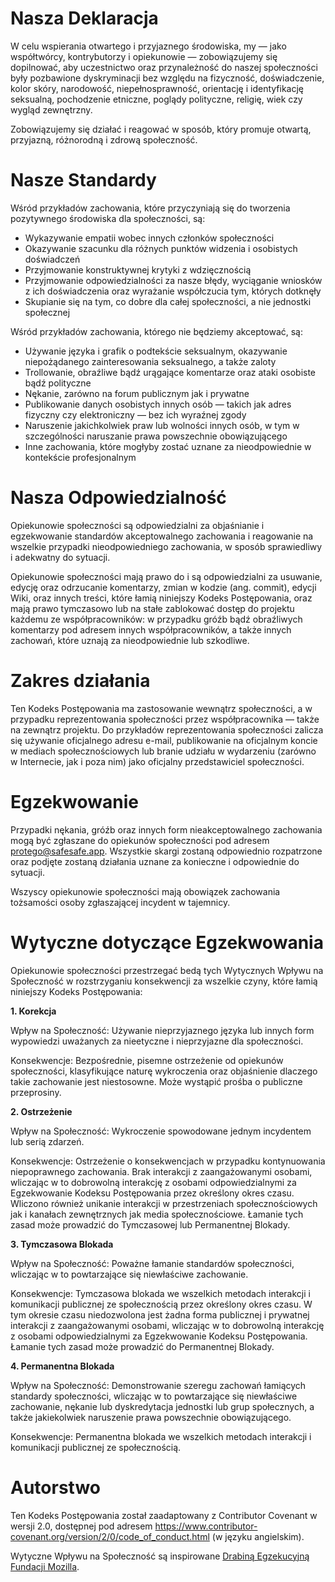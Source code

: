 # Nasza Deklaracja

W celu wspierania otwartego i przyjaznego środowiska, my — jako współtwórcy, kontrybutorzy i opiekunowie — zobowiązujemy się dopilnować, aby uczestnictwo oraz przynależność do naszej społeczności były pozbawione dyskryminacji bez względu na fizyczność, doświadczenie, kolor skóry, narodowość, niepełnosprawność, orientację i identyfikację seksualną, pochodzenie etniczne, poglądy polityczne, religię, wiek czy wygląd zewnętrzny.

Zobowiązujemy się działać i reagować w sposób, który promuje otwartą, przyjazną, różnorodną i zdrową społeczność.

# Nasze Standardy

Wśród przykładów zachowania, które przyczyniają się do tworzenia pozytywnego środowiska dla społeczności, są:

- Wykazywanie empatii wobec innych członków społeczności
- Okazywanie szacunku dla różnych punktów widzenia i osobistych doświadczeń
- Przyjmowanie konstruktywnej krytyki z wdzięcznością
- Przyjmowanie odpowiedzialności za nasze błędy, wyciąganie wniosków z ich doświadczenia oraz wyrażanie współczucia tym, których dotknęły
- Skupianie się na tym, co dobre dla całej społeczności, a nie jednostki społecznej
    
Wśród przykładów zachowania, którego nie będziemy akceptować, są:
    
- Używanie języka i grafik o podtekście seksualnym, okazywanie niepożądanego zainteresowania seksualnego, a także zaloty
- Trollowanie, obraźliwe bądź urągające komentarze oraz ataki osobiste bądź polityczne
- Nękanie, zarówno na forum publicznym jak i prywatne
- Publikowanie danych osobistych innych osób — takich jak adres fizyczny czy elektroniczny — bez ich wyraźnej zgody
- Naruszenie jakichkolwiek praw lub wolności innych osób, w tym w szczególności naruszanie prawa powszechnie obowiązującego
- Inne zachowania, które mogłyby zostać uznane za nieodpowiednie w kontekście profesjonalnym
    
# Nasza Odpowiedzialność

Opiekunowie społeczności są odpowiedzialni za objaśnianie i egzekwowanie standardów akceptowalnego zachowania i reagowanie na wszelkie przypadki nieodpowiedniego zachowania, w sposób sprawiedliwy i adekwatny do sytuacji.

Opiekunowie społeczności mają prawo do i są odpowiedzialni za usuwanie, edycję oraz odrzucanie komentarzy, zmian w kodzie (ang. commit), edycji Wiki, oraz innych treści, które łamią niniejszy Kodeks Postępowania, oraz mają prawo tymczasowo lub na stałe zablokować dostęp do projektu każdemu ze współpracowników: w przypadku gróźb bądź obraźliwych komentarzy pod adresem innych współpracowników, a także innych zachowań, które uznają za nieodpowiednie lub szkodliwe.

# Zakres działania

Ten Kodeks Postępowania ma zastosowanie wewnątrz społeczności, a w przypadku reprezentowania społeczności przez współpracownika — także na zewnątrz projektu. Do przykładów reprezentowania społeczności zalicza się używanie oficjalnego adresu e-mail, publikowanie na oficjalnym koncie w mediach społecznościowych lub branie udziału w wydarzeniu (zarówno w Internecie, jak i poza nim) jako oficjalny przedstawiciel społeczności.

# Egzekwowanie

Przypadki nękania, gróźb oraz innych form nieakceptowalnego zachowania mogą być zgłaszane do opiekunów społeczności pod adresem [protego@safesafe.app](mailto:protego@safesafe.app). Wszystkie skargi zostaną odpowiednio rozpatrzone oraz podjęte zostaną działania uznane za konieczne i odpowiednie do sytuacji.

Wszyscy opiekunowie społeczności mają obowiązek zachowania tożsamości osoby zgłaszającej incydent w tajemnicy.

# Wytyczne dotyczące Egzekwowania

Opiekunowie społeczności przestrzegać bedą tych Wytycznych Wpływu na Społeczność w rozstrzyganiu konsekwencji za wszelkie czyny, które łamią niniejszy Kodeks Postępowania:

**1. Korekcja**

Wpływ na Społeczność: Używanie nieprzyjaznego języka lub innych form wypowiedzi uważanych za nieetyczne i nieprzyjazne dla społeczności.

Konsekwencje: Bezpośrednie, pisemne ostrzeżenie od opiekunów społeczności, klasyfikujące naturę wykroczenia oraz objaśnienie dlaczego takie zachowanie jest niestosowne. Może wystąpić prośba o publiczne przeprosiny.

**2. Ostrzeżenie**

Wpływ na Społeczność: Wykroczenie spowodowane jednym incydentem lub serią zdarzeń.

Konsekwencje: Ostrzeżenie o konsekwencjach w przypadku kontynuowania niepoprawnego zachowania. Brak interakcji z zaangażowanymi osobami, wliczając w to dobrowolną interakcję z osobami odpowiedzialnymi za Egzekwowanie Kodeksu Postępowania przez określony okres czasu. Wliczono również unikanie interakcji w przestrzeniach społecznościowych jak i kanałach zewnętrznych jak media społecznościowe. Łamanie tych zasad może prowadzić do Tymczasowej lub Permanentnej Blokady.

**3. Tymczasowa Blokada**

Wpływ na Społeczność: Poważne łamanie standardów społeczności, wliczając w to powtarzające się niewłaściwe zachowanie.

Konsekwencje: Tymczasowa blokada we wszelkich metodach interakcji i komunikacji publicznej ze społecznością przez określony okres czasu. W tym okresie czasu niedozwolona jest żadna forma publicznej i prywatnej interakcji z zaangażowanymi osobami, wliczając w to dobrowolną interakcję z osobami odpowiedzialnymi za Egzekwowanie Kodeksu Postępowania. Łamanie tych zasad może prowadzić do Permanentnej Blokady.

**4. Permanentna Blokada**

Wpływ na Społeczność: Demonstrowanie szeregu zachowań łamiących standardy społeczności, wliczając w to powtarzające się niewłaściwe zachowanie, nękanie lub dyskredytacja jednostki lub grup społecznych, a także jakiekolwiek naruszenie prawa powszechnie obowiązującego.

Konsekwencje: Permanentna blokada we wszelkich metodach interakcji i komunikacji publicznej ze społecznością.

# Autorstwo

Ten Kodeks Postępowania został zaadaptowany z Contributor Covenant w wersji 2.0, dostępnej pod adresem https://www.contributor-covenant.org/version/2/0/code_of_conduct.html (w języku angielskim).

Wytyczne Wpływu na Społeczność są inspirowane [Drabiną Egzekucyjną Fundacji Mozilla](https://github.com/mozilla/diversity).
